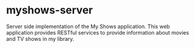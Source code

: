 # myshows-server
Server side implementation of the My Shows application.  This web application provides RESTful services to provide information about movies and TV shows in my library.
